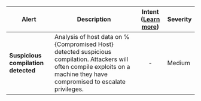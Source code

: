 |Alert|Description|Intent ([Learn more](#intentions))|Severity|
|----|----|:----:|--|
|**Suspicious compilation detected**|Analysis of host data on %{Compromised Host} detected suspicious compilation. Attackers will often compile exploits on a machine they have compromised to escalate privileges.|-|Medium|


